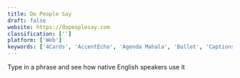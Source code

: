 ```yaml
---
title: Do People Say
draft: false 
website: https://dopeoplesay.com
classification: ['']
platform: ['Web']
keywords: ['4Cards', 'AccentEcho', 'Agenda Mahala', 'Bullet', 'Captions by Typito', 'Duolingo', 'Duolir', 'FlashSticks', 'FlipWord', 'Flowlingo', 'Forvo for iPhone', 'Memrise', 'Pili Pop', 'SnapVocab', 'Subtly', 'Talk to Ri', 'VEED Subtitle']
---
```

Type in a phrase and see how native English speakers use it